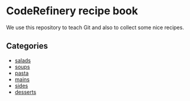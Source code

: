 # CodeRefinery recipe book

We use this repository to teach Git and also to collect
some nice recipes.










## Categories

- [salads](salads)
- [soups](soups)
- [pasta](pasta)
- [mains](mains)
- [sides](sides)
- [desserts](desserts)
